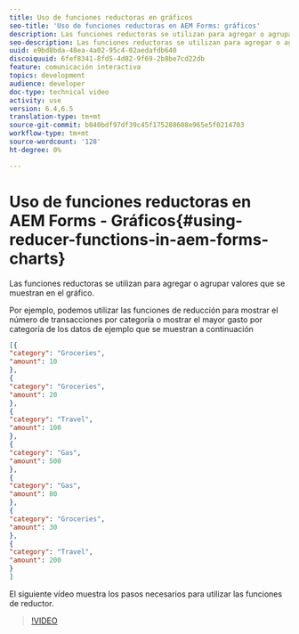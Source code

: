 ```yaml
---
title: Uso de funciones reductoras en gráficos
seo-title: 'Uso de funciones reductoras en AEM Forms: gráficos'
description: Las funciones reductoras se utilizan para agregar o agrupar valores que se muestran en el gráfico. El siguiente vídeo recorre los pasos involucrados en el uso de funciones reductoras.
seo-description: Las funciones reductoras se utilizan para agregar o agrupar valores que se muestran en el gráfico. El siguiente vídeo recorre los pasos involucrados en el uso de funciones reductoras.
uuid: e9bd8bda-48ea-4a02-95c4-02aedafdb640
discoiquuid: 6fef8341-8fd5-4d82-9f69-2b8be7cd22db
feature: comunicación interactiva
topics: development
audience: developer
doc-type: technical video
activity: use
version: 6.4,6.5
translation-type: tm+mt
source-git-commit: b040bdf97df39c45f175288608e965e5f0214703
workflow-type: tm+mt
source-wordcount: '128'
ht-degree: 0%

---
```



# Uso de funciones reductoras en AEM Forms - Gráficos{#using-reducer-functions-in-aem-forms-charts}

Las funciones reductoras se utilizan para agregar o agrupar valores que se muestran en el gráfico.


Por ejemplo, podemos utilizar las funciones de reducción para mostrar el número de transacciones por categoría o mostrar el mayor gasto por categoría de los datos de ejemplo que se muestran a continuación

```json
[{
"category": "Groceries",
"amount": 10
},
{
"category": "Groceries",
"amount": 20
},
{
"category": "Travel",
"amount": 100
},
{
"category": "Gas",
"amount": 500
},
{
"category": "Gas",
"amount": 80
},
{
"category": "Groceries",
"amount": 30
},
{
"category": "Travel",
"amount": 200
}
]
```

El siguiente vídeo muestra los pasos necesarios para utilizar las funciones de reductor.

>[!VIDEO](https://video.tv.adobe.com/v/21368/?quality=9&learn=on)

